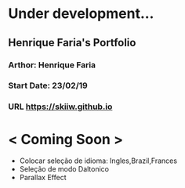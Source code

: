 # Under development... #

## Henrique Faria's Portfolio ##
### Arthor: Henrique Faria ###
### Start Date: 23/02/19 ###
### URL https://skiiw.github.io ###


# < Coming Soon > #
- Colocar seleção de idioma: Ingles,Brazil,Frances
- Seleção de modo Daltonico
- Parallax Effect
